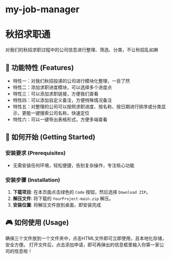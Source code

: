 # my-job-manager

# 秋招求职通

对我们的秋招求职过程中的公司信息进行整理、筛选、分类，不让秋招乱如麻

## 🌟 功能特性 (Features)

-   特性一：对我们秋招投递的公司进行模块化整理，一目了然
-   特性二：添加求职进度模块，可以选择多个进度点
-   特性三：可以添加求职链接，方便我们查看
-   特性四：可以添加自定义备注，方便特殊情况备注
-   特性五：对整理的公司可以按照求职进度、按名称、按日期进行排序或分类显示，更能一键搜索公司名称，快速定位
-   特性六：可以一键导出表格形式，方便多端查看
  
## 🚀 如何开始 (Getting Started)

### 安装要求 (Prerequisites)

-  无需安装任何环境，轻松便捷，告别复杂操作，专注核心功能

### 安装步骤 (Installation)

1.  **下载项目**: 在本页面点击绿色的 `Code` 按钮，然后选择 `Download ZIP`。
2.  **解压文件**: 将下载的 `YourProject-main.zip` 解压。
3.  **安装位置**: 将解压文件放到桌面，即安装完成

## 🎮 如何使用 (Usage)

确保三个文件放到一个文件夹中，点击HTML文件即可立即使用，且本地化存储，安全方便。
打开文件后，点击添加申请，即可再弹出的信息框里输入你第一家公司的信息啦！
